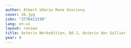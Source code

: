 ```yaml
---
author: Albert Uderzo Rene Goscinny
cover: 26.jpg
isbn: "3770413199"
lang: en-us
layout: review
title: Asterix Werkedition, Bd.1, Asterix der Gallier
year: 0
---
```

